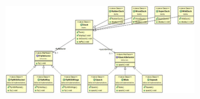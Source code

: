 ![alt text](https://github.com/pushkar4/DesignPatterns/blob/master/Behavioral/Strategy/strategy.jpg)
